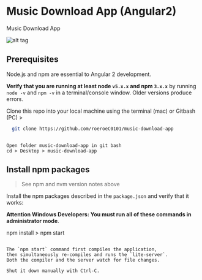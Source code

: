 # Music Download App (Angular2)

Music Download App

![alt tag](http://s33.postimg.org/hpkey98lr/i_Phone_4_Spotify_Premium.png)

## Prerequisites

Node.js and npm are essential to Angular 2 development. 
    
**Verify that you are running at least node `v5.x.x` and npm `3.x.x`**
by running `node -v` and `npm -v` in a terminal/console window.
Older versions produce errors.


Clone this repo into your local machine using the terminal (mac) or Gitbash (PC) > 
```bash
  git clone https://github.com/roeroeC0101/music-download-app
  
```

    Open folder music-download-app in git bash
    cd > Desktop > music-download-app


## Install npm packages

> See npm and nvm version notes above

Install the npm packages described in the `package.json` and verify that it works:

**Attention Windows Developers:  You must run all of these commands in administrator mode**.

  npm install > npm start
  
```

The `npm start` command first compiles the application, 
then simultaneously re-compiles and runs the `lite-server`.
Both the compiler and the server watch for file changes.

Shut it down manually with Ctrl-C.
